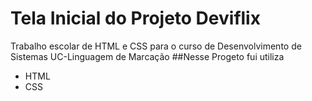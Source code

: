 #  Tela Inicial do Projeto Deviflix
Trabalho escolar de HTML e CSS para o curso de Desenvolvimento de Sistemas UC-Linguagem de Marcação
##Nesse Progeto fui utiliza
*  HTML
* CSS
